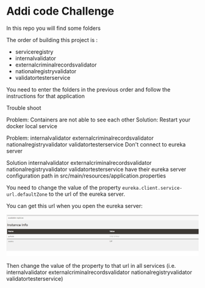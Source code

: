 ﻿# Addi code Challenge

In this repo you will find some folders

The order of building this project is :

- serviceregistry   
- internalvalidator
- externalcriminalrecordsvalidator
- nationalregistryvalidator
- validatortesterservice

You need to enter the folders in the previous order and follow the instructions for that application

Trouble shoot

Problem:
Containers are not able to see each other
Solution: 
Restart your docker local service


Problem:
internalvalidator externalcriminalrecordsvalidator nationalregistryvalidator validatortesterservice
Don't connect to eureka server

Solution
internalvalidator externalcriminalrecordsvalidator nationalregistryvalidator validatortesterservice
have their eureka server configuration path in src/main/resources/application.properties

You need to change the value of the property `eureka.client.service-url.defaultZone` to the url of the eureka server.

You can get this url when you open the eureka server:

![screenshot](/screenshot/screenshot.png)

Then change the value of the property to that url in all services (i.e. internalvalidator externalcriminalrecordsvalidator nationalregistryvalidator validatortesterservice)











